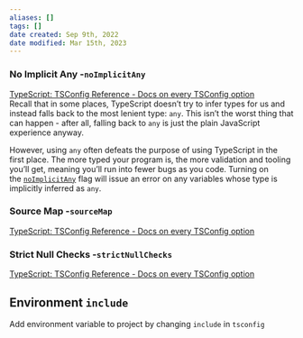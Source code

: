 ```yaml
---
aliases: []
tags: []
date created: Sep 9th, 2022
date modified: Mar 15th, 2023
---
```


### No Implicit Any -`noImplicitAny`
[TypeScript: TSConfig Reference - Docs on every TSConfig option](https://www.typescriptlang.org/tsconfig/#noImplicitAny)  
Recall that in some places, TypeScript doesn’t try to infer types for us and instead falls back to the most lenient type: `any`. This isn’t the worst thing that can happen - after all, falling back to `any` is just the plain JavaScript experience anyway.

However, using `any` often defeats the purpose of using TypeScript in the first place. The more typed your program is, the more validation and tooling you’ll get, meaning you’ll run into fewer bugs as you code. Turning on the [`noImplicitAny`](https://www.typescriptlang.org/tsconfig#noImplicitAny) flag will issue an error on any variables whose type is implicitly inferred as `any`.

### Source Map -`sourceMap`
[TypeScript: TSConfig Reference - Docs on every TSConfig option](https://www.typescriptlang.org/tsconfig#sourceMap)

### Strict Null Checks -`strictNullChecks`
[TypeScript: TSConfig Reference - Docs on every TSConfig option](https://www.typescriptlang.org/tsconfig#strictNullChecks)
## Environment `include`
Add environment variable to project by changing `include`  in `tsconfig`
